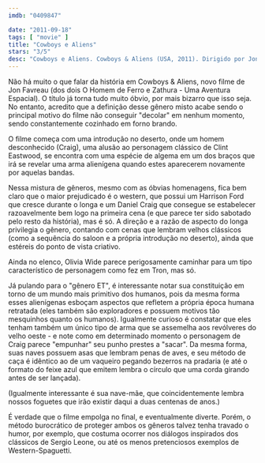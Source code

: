 ```yaml
---
imdb: "0409847"

date: "2011-09-18"
tags: [ "movie" ]
title: "Cowboys e Aliens"
stars: "3/5"
desc: "Cowboys e Aliens. Cowboys & Aliens (USA, 2011). Dirigido por Jon Favreau. Escrito por Roberto Orci, Alex Kurtzman, Damon Lindelof, Mark Fergus, Hawk Ostby, Mark Fergus, Hawk Ostby, Steve Oedekerk, Scott Mitchell Rosenberg. Com Daniel Craig, Abigail Spencer, Buck Taylor, Matthew Taylor, Cooper Taylor, Clancy Brown, Paul Dano, Chris Browning, Adam Beach."
---
```

Não há muito o que falar da história em Cowboys & Aliens, novo filme de Jon Favreau (dos dois O Homem de Ferro e Zathura - Uma Aventura Espacial). O título já torna tudo muito óbvio, por mais bizarro que isso seja. No entanto, acredito que a definição desse gênero misto acabe sendo o principal motivo do filme não conseguir "decolar" em nenhum momento, sendo constantemente cozinhado em forno brando.

O filme começa com uma introdução no deserto, onde um homem desconhecido (Craig), uma alusão ao personagem clássico de Clint Eastwood, se encontra com uma espécie de algema em um dos braços que irá se revelar uma arma alienígena quando estes aparecerem novamente por aquelas bandas.

Nessa mistura de gêneros, mesmo com as óbvias homenagens, fica bem claro que o maior prejudicado é o western, que possui um Harrison Ford que cresce durante o longa e um Daniel Craig que consegue se estabelecer razoavelmente bem logo na primeira cena (e que parece ter sido sabotado pelo resto da história), mas é só. A direção e a razão de aspecto do longa privilegia o gênero, contando com cenas que lembram velhos clássicos (como a sequência do saloon e a própria introdução no deserto), ainda que estéreis do ponto de vista criativo.

Ainda no elenco, Olivia Wide parece perigosamente caminhar para um tipo característico de personagem como fez em Tron, mas só.

Já pulando para o "gênero ET", é interessante notar sua constituição em torno de um mundo mais primitivo dos humanos, pois da mesma forma esses alienígenas esboçam aspectos que refletem a própria época humana retratada (eles também são exploradores e possuem motivos tão mesquinhos quanto os humanos). Igualmente curioso é constatar que eles tenham também um único tipo de arma que se assemelha aos revólveres do velho oeste - e note como em determinado momento o personagem de Craig parece "empunhar" seu punho prestes a "sacar". Da mesma forma, suas naves possuem asas que lembram penas de aves, e seu método de caça é idêntico ao de um vaqueiro pegando bezerros na pradaria (e até o formato do feixe azul que emitem lembra o círculo que uma corda girando antes de ser lançada).

(Igualmente interessante é sua nave-mãe, que coincidentemente lembra nossos foguetes que irão existir daqui a duas centenas de anos.)

É verdade que o filme empolga no final, e eventualmente diverte. Porém, o método burocrático de proteger ambos os gêneros talvez tenha travado o humor, por exemplo, que costuma ocorrer nos diálogos inspirados dos clássicos de Sergio Leone, ou até os menos pretenciosos exemplos de Western-Spaguetti.

